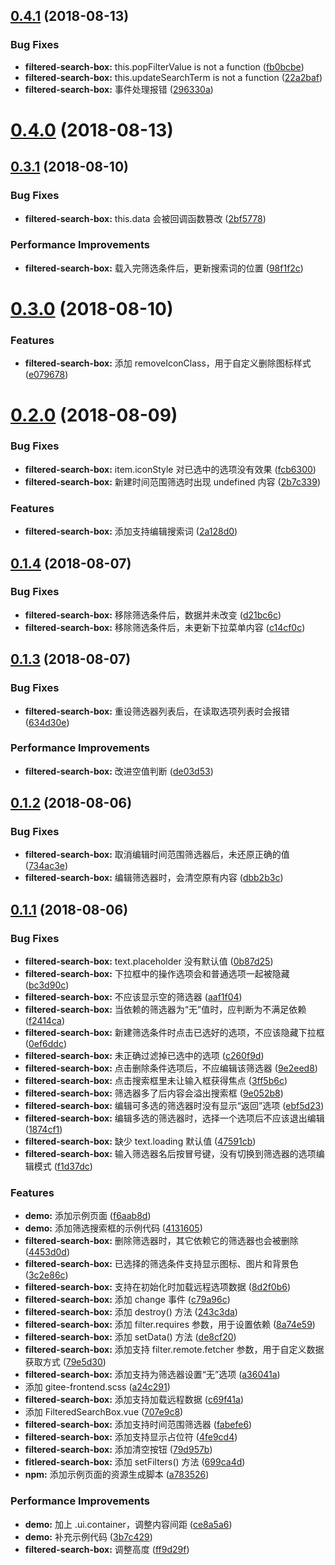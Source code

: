 <a name="0.4.1"></a>
## [0.4.1](https://gitee.com/mayun-team/gitee-frontend/compare/v0.4.0...v0.4.1) (2018-08-13)


### Bug Fixes

* **filtered-search-box:** this.popFilterValue is not a function ([fb0bcbe](https://gitee.com/mayun-team/gitee-frontend/commits/fb0bcbe))
* **filtered-search-box:** this.updateSearchTerm is not a function ([22a2baf](https://gitee.com/mayun-team/gitee-frontend/commits/22a2baf))
* **filtered-search-box:** 事件处理报错 ([296330a](https://gitee.com/mayun-team/gitee-frontend/commits/296330a))



<a name="0.4.0"></a>
# [0.4.0](https://gitee.com/mayun-team/gitee-frontend/compare/v0.3.1...v0.4.0) (2018-08-13)



<a name="0.3.1"></a>
## [0.3.1](https://gitee.com/mayun-team/gitee-frontend/compare/v0.3.0...v0.3.1) (2018-08-10)


### Bug Fixes

* **filtered-search-box:**  this.data 会被回调函数篡改 ([2bf5778](https://gitee.com/mayun-team/gitee-frontend/commits/2bf5778))


### Performance Improvements

* **filtered-search-box:** 载入完筛选条件后，更新搜索词的位置 ([98f1f2c](https://gitee.com/mayun-team/gitee-frontend/commits/98f1f2c))



<a name="0.3.0"></a>
# [0.3.0](https://gitee.com/mayun-team/gitee-frontend/compare/v0.2.0...v0.3.0) (2018-08-10)


### Features

* **filtered-search-box:** 添加 removeIconClass，用于自定义删除图标样式 ([e079678](https://gitee.com/mayun-team/gitee-frontend/commits/e079678))



<a name="0.2.0"></a>
# [0.2.0](https://gitee.com/mayun-team/gitee-frontend/compare/v0.1.4...v0.2.0) (2018-08-09)


### Bug Fixes

* **filtered-search-box:** item.iconStyle 对已选中的选项没有效果 ([fcb6300](https://gitee.com/mayun-team/gitee-frontend/commits/fcb6300))
* **filtered-search-box:** 新建时间范围筛选时出现 undefined 内容 ([2b7c339](https://gitee.com/mayun-team/gitee-frontend/commits/2b7c339))


### Features

* **filtered-search-box:** 添加支持编辑搜索词 ([2a128d0](https://gitee.com/mayun-team/gitee-frontend/commits/2a128d0))



<a name="0.1.4"></a>
## [0.1.4](https://gitee.com/mayun-team/gitee-frontend/compare/v0.1.3...v0.1.4) (2018-08-07)


### Bug Fixes

* **filtered-search-box:** 移除筛选条件后，数据并未改变 ([d21bc6c](https://gitee.com/mayun-team/gitee-frontend/commits/d21bc6c))
* **filtered-search-box:** 移除筛选条件后，未更新下拉菜单内容 ([c14cf0c](https://gitee.com/mayun-team/gitee-frontend/commits/c14cf0c))



<a name="0.1.3"></a>
## [0.1.3](https://gitee.com/mayun-team/gitee-frontend/compare/v0.1.2...v0.1.3) (2018-08-07)


### Bug Fixes

* **filtered-search-box:** 重设筛选器列表后，在读取选项列表时会报错 ([634d30e](https://gitee.com/mayun-team/gitee-frontend/commits/634d30e))


### Performance Improvements

* **filtered-search-box:** 改进空值判断 ([de03d53](https://gitee.com/mayun-team/gitee-frontend/commits/de03d53))



<a name="0.1.2"></a>
## [0.1.2](https://gitee.com/mayun-team/gitee-frontend/compare/v0.1.1...v0.1.2) (2018-08-06)


### Bug Fixes

* **filtered-search-box:** 取消编辑时间范围筛选器后，未还原正确的值 ([734ac3e](https://gitee.com/mayun-team/gitee-frontend/commits/734ac3e))
* **filtered-search-box:** 编辑筛选器时，会清空原有内容 ([dbb2b3c](https://gitee.com/mayun-team/gitee-frontend/commits/dbb2b3c))



<a name="0.1.1"></a>
## [0.1.1](https://gitee.com/mayun-team/gitee-frontend/compare/ebf5d23...v0.1.1) (2018-08-06)


### Bug Fixes

* **filtered-search-box:** text.placeholder 没有默认值 ([0b87d25](https://gitee.com/mayun-team/gitee-frontend/commits/0b87d25))
* **filtered-search-box:** 下拉框中的操作选项会和普通选项一起被隐藏 ([bc3d90c](https://gitee.com/mayun-team/gitee-frontend/commits/bc3d90c))
* **filtered-search-box:** 不应该显示空的筛选器 ([aaf1f04](https://gitee.com/mayun-team/gitee-frontend/commits/aaf1f04))
* **filtered-search-box:** 当依赖的筛选器为“无”值时，应判断为不满足依赖 ([f2414ca](https://gitee.com/mayun-team/gitee-frontend/commits/f2414ca))
* **filtered-search-box:** 新建筛选条件时点击已选好的选项，不应该隐藏下拉框 ([0ef6ddc](https://gitee.com/mayun-team/gitee-frontend/commits/0ef6ddc))
* **filtered-search-box:** 未正确过滤掉已选中的选项 ([c260f9d](https://gitee.com/mayun-team/gitee-frontend/commits/c260f9d))
* **filtered-search-box:** 点击删除条件选项后，不应编辑该筛选器 ([9e2eed8](https://gitee.com/mayun-team/gitee-frontend/commits/9e2eed8))
* **filtered-search-box:** 点击搜索框里未让输入框获得焦点 ([3ff5b6c](https://gitee.com/mayun-team/gitee-frontend/commits/3ff5b6c))
* **filtered-search-box:** 筛选器多了后内容会溢出搜索框 ([9e052b8](https://gitee.com/mayun-team/gitee-frontend/commits/9e052b8))
* **filtered-search-box:** 编辑可多选的筛选器时没有显示“返回”选项 ([ebf5d23](https://gitee.com/mayun-team/gitee-frontend/commits/ebf5d23))
* **filtered-search-box:** 编辑多选的筛选器时，选择一个选项后不应该退出编辑 ([1874cf1](https://gitee.com/mayun-team/gitee-frontend/commits/1874cf1))
* **filtered-search-box:** 缺少 text.loading 默认值 ([47591cb](https://gitee.com/mayun-team/gitee-frontend/commits/47591cb))
* **filtered-search-box:** 输入筛选器名后按冒号键，没有切换到筛选器的选项编辑模式 ([f1d37dc](https://gitee.com/mayun-team/gitee-frontend/commits/f1d37dc))


### Features

* **demo:** 添加示例页面 ([f6aab8d](https://gitee.com/mayun-team/gitee-frontend/commits/f6aab8d))
* **demo:** 添加筛选搜索框的示例代码 ([4131605](https://gitee.com/mayun-team/gitee-frontend/commits/4131605))
* **filtered-search-box:** 删除筛选器时，其它依赖它的筛选器也会被删除 ([4453d0d](https://gitee.com/mayun-team/gitee-frontend/commits/4453d0d))
* **filtered-search-box:** 已选择的筛选条件支持显示图标、图片和背景色 ([3c2e86c](https://gitee.com/mayun-team/gitee-frontend/commits/3c2e86c))
* **filtered-search-box:** 支持在初始化时加载远程选项数据 ([8d2f0b6](https://gitee.com/mayun-team/gitee-frontend/commits/8d2f0b6))
* **filtered-search-box:** 添加 change 事件 ([c79a96c](https://gitee.com/mayun-team/gitee-frontend/commits/c79a96c))
* **filtered-search-box:** 添加 destroy() 方法 ([243c3da](https://gitee.com/mayun-team/gitee-frontend/commits/243c3da))
* **filtered-search-box:** 添加 filter.requires 参数，用于设置依赖 ([8a74e59](https://gitee.com/mayun-team/gitee-frontend/commits/8a74e59))
* **filtered-search-box:** 添加 setData() 方法 ([de8cf20](https://gitee.com/mayun-team/gitee-frontend/commits/de8cf20))
* **filtered-search-box:** 添加支持 filter.remote.fetcher 参数，用于自定义数据获取方式 ([79e5d30](https://gitee.com/mayun-team/gitee-frontend/commits/79e5d30))
* **filtered-search-box:** 添加支持为筛选器设置“无”选项 ([a36041a](https://gitee.com/mayun-team/gitee-frontend/commits/a36041a))
* 添加 gitee-frontend.scss ([a24c291](https://gitee.com/mayun-team/gitee-frontend/commits/a24c291))
* **filtered-search-box:** 添加支持加载远程数据 ([c69f41a](https://gitee.com/mayun-team/gitee-frontend/commits/c69f41a))
* 添加 FilteredSearchBox.vue ([707e9c8](https://gitee.com/mayun-team/gitee-frontend/commits/707e9c8))
* **filtered-search-box:** 添加支持时间范围筛选器 ([fabefe6](https://gitee.com/mayun-team/gitee-frontend/commits/fabefe6))
* **filtered-search-box:** 添加支持显示占位符 ([4fe9cd4](https://gitee.com/mayun-team/gitee-frontend/commits/4fe9cd4))
* **filtered-search-box:** 添加清空按钮 ([79d957b](https://gitee.com/mayun-team/gitee-frontend/commits/79d957b))
* **fitlered-search-box:** 添加 setFilters() 方法 ([699ca4d](https://gitee.com/mayun-team/gitee-frontend/commits/699ca4d))
* **npm:** 添加示例页面的资源生成脚本 ([a783526](https://gitee.com/mayun-team/gitee-frontend/commits/a783526))


### Performance Improvements

* **demo:** 加上 .ui.container，调整内容间距 ([ce8a5a6](https://gitee.com/mayun-team/gitee-frontend/commits/ce8a5a6))
* **demo:** 补充示例代码 ([3b7c429](https://gitee.com/mayun-team/gitee-frontend/commits/3b7c429))
* **filtered-search-box:** 调整高度 ([ff9d29f](https://gitee.com/mayun-team/gitee-frontend/commits/ff9d29f))


